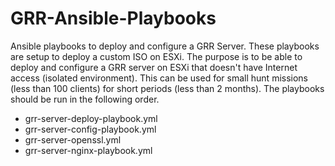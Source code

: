 # GRR-Ansible-Playbooks
Ansible playbooks to deploy and configure a GRR Server. These playbooks are setup to deploy a custom ISO on ESXi. The purpose is to be able to deploy and configure a GRR server on ESXi that doesn't have Internet access (isolated environment). This can be used for small hunt missions (less than 100 clients) for short periods (less than 2 months).
The playbooks should be run in the following order.
- grr-server-deploy-playbook.yml
- grr-server-config-playbook.yml
- grr-server-openssl.yml
- grr-server-nginx-playbook.yml
